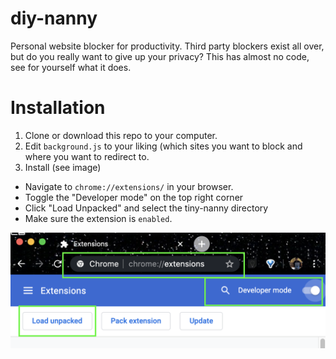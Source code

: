# diy-nanny
Personal website blocker for productivity.
Third party blockers exist all over, but do you really want to give up your privacy? 
This has almost no code, see for yourself what it does. 

# Installation 
1. Clone or download this repo to your computer.
2. Edit `background.js` to your liking (which sites you want to block and where you want to redirect to.
3. Install (see image) 
  - Navigate to `chrome://extensions/` in your browser.
  - Toggle the "Developer mode" on the top right corner
  - Click "Load Unpacked" and select the tiny-nanny directory
  - Make sure the extension is `enabled`. 

![screenshot](/images/screenshot.png)
